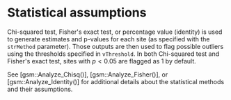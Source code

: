 # Statistical assumptions

Chi-squared test, Fisher's exact test, or percentage value (identity) is used to generate estimates 
and p-values for each site (as specified with the `strMethod` parameter). Those outputs are then 
used to flag possible outliers using the thresholds specified in `vThreshold`. In both Chi-squared 
test and Fisher's exact test, sites with $p<0.05$ are flagged as 1 by default. 

See [gsm::Analyze_Chisq()], [gsm::Analyze_Fisher()], or [gsm::Analyze_Identity()] for additional details 
about the statistical methods and their assumptions.